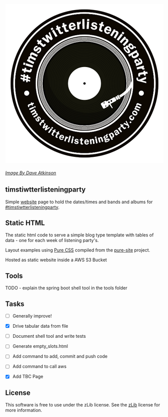 ![header](img/record-transparent.png)

###### [Image By Dave Atkinson](https://twitter.com/chipiedavea)


## timstiwtterlisteningparty

Simple [website] page to hold the dates/times and bands and albums for [#timstiwtterlisteningparty].

[website]: http://www.timstwitterlisteningparty.com
[#timstiwtterlisteningparty]: https://twitter.com/hashtag/timstwitterlisteningparty?src=hash


## Static HTML

The static html code to serve a simple blog type template with tables of data - one for each week of listening party's.

Layout examples using [Pure CSS][pure] compiled from the [pure-site][] project.

[pure]: http://purecss.io/
[pure-site]: https://github.com/pure-css/pure-site

Hosted as static website inside a AWS S3 Bucket

## Tools

TODO - explain the spring boot shell tool in the tools folder

## Tasks

- [ ] Generally improve!
- [x] Drive tabular data from file
- [ ] Document shell tool and write tests
- [ ] Generate empty_slots.html
- [ ] Add command to add, commit and push code
- [ ] Add command to call aws
- [x] Add TBC Page


License
-------

This software is free to use under the zLib license.
See the [zLib][] license for more information.

[zLib]: http://www.zlib.net/zlib_license.html
